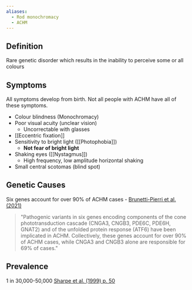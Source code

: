 ```yaml
---
aliases:
  - Rod monochromacy
  - ACHM
---
```


## Definition

Rare genetic disorder which results in the inability to perceive some or all colours

## Symptoms

All symptoms develop from birth. Not all people with ACHM have all of these symptoms.

 - Colour blindness (Monochromacy)
 - Poor visual acuity (unclear vision) 
	 - Uncorrectable with glasses
 - [[Eccentric fixation]]
 - Sensitivity to bright light ([[Photophobia]])
	 - **Not fear of bright light**
 - Shaking eyes ([[Nystagmus]]) 
	 - High frequency, low amplitude horizontal shaking
 - Small central scotomas (blind spot)

## Genetic Causes

Six genes account for over 90% of ACHM cases - [Brunetti-Pierri  et al. (2021)](https://pmc.ncbi.nlm.nih.gov/articles/PMC7914547/#sec3-ijms-22-01681:~:text=Pathogenic%20variants%20in,cases%20%5B19%5D.)

 > "Pathogenic variants in six genes encoding components of the cone phototransduction cascade (CNGA3, CNGB3, PDE6C, PDE6H, GNAT2) and of the unfolded protein response (ATF6) have been implicated in ACHM. Collectively, these genes account for over 90% of ACHM cases, while CNGA3 and CNGB3 alone are responsible for 69% of cases."

## Prevalence

1 in 30,000-50,000 [Sharpe et al. (1999) p. 50](https://www.academia.edu/90334994/Opsin_genes_cone_photopigments_color_vision_and_color_blindness#loswp-work-container)